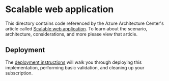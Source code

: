 # Scalable web application

This directory contains code referenced by the Azure Architecture Center's article called [Scalable web application](https://docs.microsoft.com/azure/architecture/reference-architectures/app-service-web-app/scalable-web-app). To learn about the scenario, architecture, considerations, and more please view that article.

## Deployment

The [deployment instructions](./deployment/readme.md) will walk you through deploying this implementation, performing basic validation, and cleaning up your subscription.
